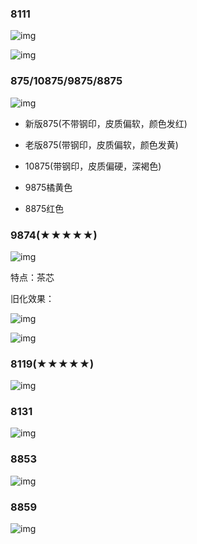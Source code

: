 ### 8111
![img](图/8111.jpg)

![img](图/旧化后8111.jpg)

### 875/10875/9875/8875

![img](图/875.jpg)

- 新版875(不带钢印，皮质偏软，颜色发红)
- 老版875(带钢印，皮质偏软，颜色发黄)

- 10875(带钢印，皮质偏硬，深褐色)
- 9875橘黄色
- 8875红色

### 9874(★★★★★)

![img](图/9874.webp)

特点：茶芯

旧化效果：

![img](图/9874.jpeg)

![img](图/9874_2.jpeg)

### 8119(★★★★★)

![img](图/8119.jpg)

### 8131
![img](图/8131.jpg)

### 8853
![img](图/8853.jpg)

### 8859
![img](图/8859.jpg)



